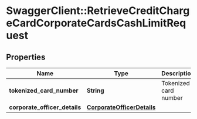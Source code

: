# SwaggerClient::RetrieveCreditChargeCardCorporateCardsCashLimitRequest

## Properties
Name | Type | Description | Notes
------------ | ------------- | ------------- | -------------
**tokenized_card_number** | **String** | Tokenized card number | 
**corporate_officer_details** | [**CorporateOfficerDetails**](CorporateOfficerDetails.md) |  | [optional] 

